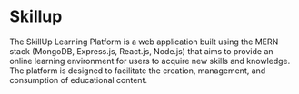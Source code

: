 # Skillup
The SkillUp Learning Platform is a web application built using the MERN stack (MongoDB, Express.js, React.js, Node.js) that aims to provide an online learning environment for users to acquire new skills and knowledge. The platform is designed to facilitate the creation, management, and consumption of educational content.
